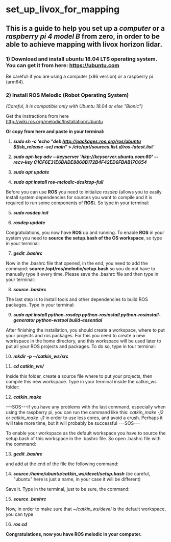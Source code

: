 # set_up_livox_for_mapping

## This is a guide to help you set up a *computer* or a *raspberry pi 4 model B* from zero, in order to be able to achieve mapping with livox horizon lidar.
### 1) Download and install **ubuntu 18.04 LTS** operating system. You can get it from here: https://ubuntu.com
Be carefull if you are using a computer (x86 version) or a raspberry pi (arm64).

### 2) Install **ROS Melodic** (Robot Operating System)
*(Careful, it is compatible only with Ubuntu 18.04 or else "Bionic")*

Get the instractions from here http://wiki.ros.org/melodic/Installation/Ubuntu

**Or copy from here and paste in your terminal:**
1) ***sudo sh -c 'echo "deb http://packages.ros.org/ros/ubuntu $(lsb_release -sc) main" > /etc/apt/sources.list.d/ros-latest.list'***

2) ***sudo apt-key adv --keyserver 'hkp://keyserver.ubuntu.com:80' --recv-key C1CF6E31E6BADE8868B172B4F42ED6FBAB17C654***

3) ***sudo apt update***

4) ***sudo apt install ros-melodic-desktop-full***

Before you can use **ROS** you need to initialize *rosdep* (allows you to easily install system dependencies for sources you want to compile and it is required to run some components of **ROS**). So type in your terminal:

5) ***sudo rosdep init***

6) ***rosdep update***

Congratulations, you now have **ROS** up and running.
To enable **ROS** in your system you need to **source the setup.bash of the OS workspace**, so type in your terminal:

7) ***gedit .bashrc***

Now in the .bashrc file that opened, in the end,  you need to add the command: **source /opt/ros/melodic/setup.bash** so you do not have to manually type it every time. Please save the .bashrc file and then type in your terminal:

8) ***source .bashrc***

The last step is to install tools and other dependencies to build ROS packages. Type in your terminal:

9) ***sudo apt install python-rosdep python-rosinstall python-rosinstall-generator python-wstool build-essential***

After finishing the installation, you should create a workspace, where to put your projects and ros packages.
For this you need to create a new workspace in the home directory, and this workspace will be used later to put all your ROS projects and packages.
To do so, type in tour terminal:

10) ***mkdir -p ~/catkin_ws/src***

11) ***cd catkin_ws/***

Inside this folder, create a source file where to put your projects, then compile this new workspace. Type in your terminal inside the catkin_ws folder:

12) ***catkin_make***

---SOS---if you have any problems with the last command, especially when using the raspberry pi, you can run the command like this: *catkin_make -j2* or *catkin_make -j1* in order to use less cores, and avoid a crush. Perhaps it will take more time, but it will probably be successful ---SOS---

To enable your workspace as the default workspace you have to source the setup.bash of this workspace in the .bashrc file. So open .bashrc file with the command:

13) ***gedit .bashrc***

and add at the end of the file the following command:

14) ***source /home/ubuntu/catkin_ws/devel/setup.bash*** (be careful, "ubuntu" here is just a name, in your case it will be different)

Save it. Type in the terminal, just to be sure, the command:

15) ***source .bashrc***

Now, in order to make sure that *~/catkin_ws/devel* is the default workspace, you can type 

16) ***ros cd***

**Congratulations, now you have ROS melodic in your computer.**
